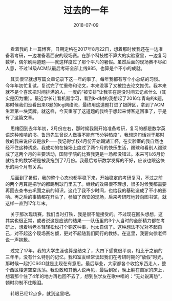﻿---
layout: post
title: "过去的一年"
excerpt: "杂记"
comments: true
date: 2018-07-09
tags: [杂文]
---

&#160;&#160;&#160;&#160;看着我的上一篇博客，日期定格在2017年8月22日，想着那时候我还在一边准备着考研，一边准备着西安的现场赛。在那个科技楼不算大的实验室里，一边复习数学，偶尔刷两道题——就这样度过了那个平凡的暑假。虽然后面的现场赛不尽如人意，不过14级ACM队最后考研全部上线985，也算是个不小的成就。

&#160;&#160;&#160;&#160;其实很早就想写篇文章记录下这一年的事了。每年我都有写个小总结的习惯。今年年初忙复试，复试完了忙重修和论文，本来没事了又被拉去论文推优。我本来就不是个喜欢把时间排满的人，一度的“被安排”让我实在是没时间去记点什么（其实是因为懒）。最近学长让看机器学习，看到k-d树的我想起了2016年青岛的k题，那时候我们没看出来G题的log网络流，最终用这道题打进了银牌区，拿到了ACM生涯第一块奖牌。就这样，今天重写了这道题的我终于想起来博客这回事了，于是有了这篇文章。

&#160;&#160;&#160;&#160;思绪回到去年年初，2月份左右，那时候我刚开始准备考研，复习的都是数学英语这种难啃的书。鲁迅先生曾说人做事不能有“5分钟热度”，我想这句话对于那时候的我来说应该是放P——我记得学校4月份开始踢湖工杯，在实验室的我自然也经不住这种诱惑。我成功的在操场上度过了两个月的快乐生活，踢球和看别人踢球成了这两个月的主要活动，国际学院的比赛我更是一场都没错过。本来可以6月份就结束的数学硬是被我拖到了7月份。我最后考研数学发挥的不好，应该也跟这快乐的两个月有关系。

&#160;&#160;&#160;&#160;后面到了暑假，我的整个心态也都平稳下来，开始稳定的考研复习，不过之前的两个月算是把学的都踢到球门里去了。继续的效果很不理想，很多时候我都需要再回去查书去巩固之前的知识。这花了我不少时间，也给我的基础造成了不小的影响。再之后的事情都在开头了，参加了西安的现场，后来考研阵地转向图书馆，就这样一直到17年年末。

&#160;&#160;&#160;&#160;关于那次现场赛，我们当时打铁，我是很不能接受的。不过现在回头想想，这其实也很正常，或者说这是应该的结果——队伍里的3个人当时的全部精力都在考研上，想着啃老本轻轻松松打个铜这种事，也太自信了。这种想法不光对不起自己，对不起这个现场赛名额，更对不起随我们同行的教练。在这里，我要向徐老师说一声抱歉。

&#160;&#160;&#160;&#160;过完了17年，我的大学生涯也算是结束了，大四下感觉很平淡，相比于之前的三年半，没有什么特别的记忆。我和室友经常谈起我们在考研时期的“放假”时光，那时候一起打CSGO就是比现在有意思。最后毕业，大家都各个收拾东西走人，整个西区楼道空空荡荡。我没敢和其他人说再见，最后到家，晚上躺在自家的床上，想着那个住了4年的地方再也回不去了，想到张学友在歌中唱的：“无处说离愁”，顿时抑制不住眼泪。

&#160;&#160;&#160;&#160;转眼已经12点多，就到这里吧。
